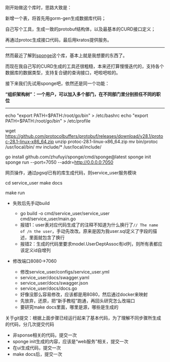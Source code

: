 刚开始做这个库时，思路大致是：

新增一个表，将首先用gorm-gen生成数据库代码；

自己写个工具，生成一致的protobuf结构体，以及最基本的CURD接口定义；

再通过protoc生成接口代码，最后用kratos提供服务。

---
然而最近了解到[sponge](https://github.com/zhufuyi/sponge/)这个库，基本上就是我想要的东西了。

而现在我自己写的CURD生成的工具还很粗糙，本来还打算慢慢迭代的，支持各个数据库的数据类型，支持复合键的查询接口，吧啦吧啦的。

接下来我们先试用sponge吧，依然还是同一个功能：

**“组织架构树”：一个用户，可以加入多个部门，在不同部门里分别担任不同的职位**

---
echo "export PATH=$PATH:/root/go/bin" > /etc/bashrc
echo "export PATH=$PATH:/root/go/bin" > /etc/profile

wget https://github.com/protocolbuffers/protobuf/releases/download/v28.1/protoc-28.1-linux-x86_64.zip
unzip protoc-28.1-linux-x86_64.zip
mv bin/protoc /usr/local/bin/
mv include/* /usr/local/include/

go install github.com/zhufuyi/sponge/cmd/sponge@latest
sponge init
sponge run --port=7050 --addr=http://0.0.0.0:7050

网页操作，通过pgsql已有的库生成代码，则service_user服务模块

cd service_user
make docs

make run
- 失败后先手动build
    - go build -o cmd/service_user/service_user cmd/service_user/main.go 
    - 报错1：user表对应代码生成了的注释不知道为什么换行了`// The name of /n the user`，手动先改改。原来是因为我user.sql定义了字段的描述，里面就包含了换行
    - 报错2：生成的代码里要求model.UserDeptAssoc有id列，则所有表都应该定义id自增列

- 修改端口8080->7060
    - 修改service_user/configs/service_user.yml
    - service_user/docs/swagger.yaml
    - service_user/docs/swagger.json
    - service_user/docs/docs.go
    - 好像没那么容易修改，应该都是用8080，然后通过docker来映射
    - 先放弃，还原，把“新手教程”跑通，再回头研究怎么改端口
    - 要研究make docs里面，哪里是源，哪些是生成的

关于git提交：根据上面步骤已经运行起来了基本代码，为了理解不同步骤所生成的代码，分几次提交代码
- 非sponse相关的代码，提交一次
- sponge init生成的内容，应该是“web服务”相关，提交一次
- 在ui生成代码，提交一次
- make docs后，提交一次


